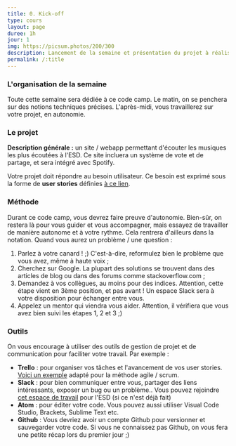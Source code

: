 ```yaml
---
title: 0. Kick-off
type: cours
layout: page
duree: 1h
jour: 1
img: https://picsum.photos/200/300
description: Lancement de la semaine et présentation du projet à réaliser.
permalink: /:title
---
```


### L'organisation de la semaine
Toute cette semaine sera dédiée à ce code camp. Le matin, on se penchera sur des notions techniques précises. L'après-midi, vous travaillerez sur votre projet, en autonomie.

### Le projet
**Description générale :** un site / webapp permettant d'écouter les musiques les plus écoutées à l'ESD. Ce site incluera un système de vote et de partage, et sera intégré avec Spotify.

Votre projet doit répondre au besoin utilisateur. Ce besoin est exprimé sous la forme de **user stories** définies [à ce lien](/codecamp/stories).

### Méthode
Durant ce code camp, vous devrez faire preuve d'autonomie. Bien-sûr, on restera là pour vous guider et vous accompagner, mais essayez de travailler de manière autonome et à votre rythme. Cela rentrera d'ailleurs dans la notation.
Quand vous aurez un problème / une question :
1. Parlez à votre canard ! ;) C'est-à-dire, reformulez bien le problème que vous avez, même à haute voix ;
2. Cherchez sur Google. La plupart des solutions se trouvent dans des articles de blog ou dans des forums comme stackoverflow.com ;
3. Demandez à vos collègues, au moins pour des indices. Attention, cette étape vient en 3ème position, et pas avant ! Un espace Slack sera à votre disposition pour échanger entre vous.
4. Appelez un mentor qui viendra vous aider. Attention, il vérifiera que vous avez bien suivi les étapes 1, 2 et 3 ;)

### Outils
On vous encourage à utiliser des outils de gestion de projet et de communication pour faciliter votre travail.
Par exemple :
- **Trello** : pour organiser vos tâches et l'avancement de vos user stories. [Voici un exemple](https://trello.com/b/rW9roIqx/template-scrum) adapté pour la méthode agile / scrum.
- **Slack** : pour bien communiquer entre vous, partager des liens intéressants, exposer un bug ou un problème.. Vous pouvez rejoindre [cet espace de travail](https://bit.ly/ESD-SLACK) pour l'ESD (si ce n'est déjà fait)
- **Atom** : pour éditer votre code. Vous pouvez aussi utiliser Visual Code Studio, Brackets, Sublime Text etc.
- **Github** : Vous devriez avoir un compte Github pour versionner et sauvegarder votre code. Si vous ne connaissez pas Github, on vous fera une petite récap lors du premier jour ;)
